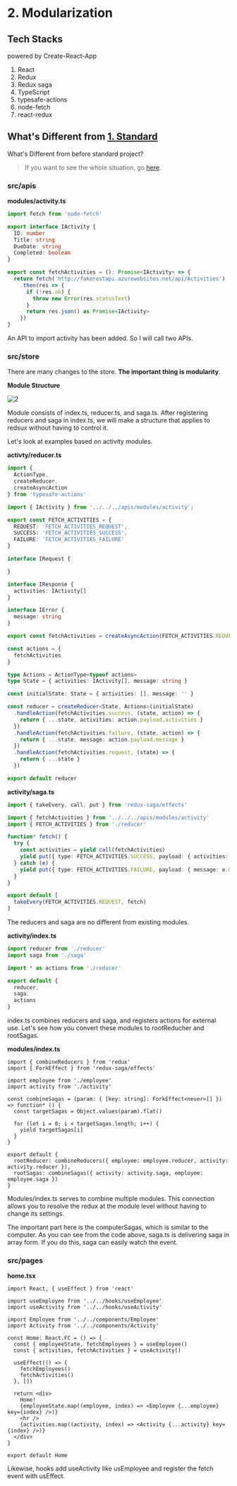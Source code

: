 # 2. Modularization

## Tech Stacks

powered by Create-React-App

1. React
2. Redux
3. Redux saga
4. TypeScript
5. typesafe-actions
6. node-fetch
7. react-redux

## What's Different from [1. Standard](https://github.com/Vallista/Beautiful-React-Redux-Typescript/tree/1.standard)

What's Different from before standard project?

> If you want to see the whole situation, go [here](https://github.com/Vallista/Beautiful-React-Redux-Typescript/tree/1.standard).

### src/apis

**modules/activity.ts**

```ts
import fetch from 'node-fetch'

export interface IActivity {
  ID: number
  Title: string
  DueDate: string
  Completed: boolean
}

export const fetchActivities = (): Promise<IActivity> => {
  return fetch('http://fakerestapi.azurewebsites.net/api/Activities')
    .then(res => {
      if (!res.ok) {
        throw new Error(res.statusText)
      }
      return res.json() as Promise<IActivity>
    })
}

```

An API to import activity has been added. So I will call two APIs.

### src/store

There are many changes to the store. **The important thing is modularity**.

**Module Structure**

![2](https://github.com/Vallista/Beautiful-React-Redux-Typescript/blob/2.modularization/screenshots/1.png?raw=true)

Module consists of index.ts, reducer.ts, and saga.ts. After registering reducers and saga in index.ts, we will make a structure that applies to redsux without having to control it.

Let's look at examples based on activity modules.

**activty/reducer.ts**

```ts
import {
  ActionType,
  createReducer,
  createAsyncAction
} from 'typesafe-actions'

import { IActivity } from '../../../apis/modules/activity';

export const FETCH_ACTIVITIES = {
  REQUEST: 'FETCH_ACTIVITIES_REQUEST',
  SUCCESS: 'FETCH_ACTIVITIES_SUCCESS',
  FAILURE: 'FETCH_ACTIVITIES_FAILURE'
}

interface IRequest {

}

interface IResponse {
  activities: IActivity[]
}

interface IError {
  message: string
}

export const fetchActivities = createAsyncAction(FETCH_ACTIVITIES.REQUEST, FETCH_ACTIVITIES.SUCCESS, FETCH_ACTIVITIES.FAILURE)<IRequest, IResponse, IError>()

const actions = {
  fetchActivities
}

type Actions = ActionType<typeof actions>
type State = { activities: IActivity[], message: string }

const initialState: State = { activities: [], message: '' }

const reducer = createReducer<State, Actions>(initialState)
  .handleAction(fetchActivities.success, (state, action) => {
    return { ...state, activities: action.payload.activities }
  })
  .handleAction(fetchActivities.failure, (state, action) => {
    return { ...state, message: action.payload.message }
  })
  .handleAction(fetchActivities.request, (state) => {
    return { ...state }
  })

export default reducer
```

**activity/saga.ts**

```ts
import { takeEvery, call, put } from 'redux-saga/effects'

import { fetchActivities } from '../../../apis/modules/activity'
import { FETCH_ACTIVITIES } from './reducer'

function* fetch() {
  try {
    const activities = yield call(fetchActivities)
    yield put({ type: FETCH_ACTIVITIES.SUCCESS, payload: { activities: activities } })
  } catch (e) {
    yield put({ type: FETCH_ACTIVITIES.FAILURE, payload: { message: e.message } })
  }
}

export default [
  takeEvery(FETCH_ACTIVITIES.REQUEST, fetch)
]
```

The reducers and saga are no different from existing modules.

**activity/index.ts**

```ts
import reducer from './reducer'
import saga from './saga'

import * as actions from './reducer'

export default {
  reducer,
  saga,
  actions
}
```

index.ts combines reducers and saga, and registers actions for external use. Let's see how you convert these modules to rootReducher and rootSagas.

**modules/index.ts**

```tsx
import { combineReducers } from 'redux'
import { ForkEffect } from 'redux-saga/effects'

import employee from './employee'
import activity from './activity'

const combineSagas = (param: { [key: string]: ForkEffect<never>[] }) => function* () {
  const targetSagas = Object.values(param).flat()

  for (let i = 0; i < targetSagas.length; i++) {
    yield targetSagas[i]
  }
}

export default {
  rootReducer: combineReducers({ employee: employee.reducer, activity: activity.reducer }),
  rootSagas: combineSagas({ activity: activity.saga, employee: employee.saga })
}
```

Modules/index.ts serves to combine multiple modules. This connection allows you to resolve the redux at the module level without having to change its settings.

The important part here is the computerSagas, which is similar to the computer. As you can see from the code above, saga.ts is delivering saga in array form. If you do this, saga can easily watch the event.

### src/pages

**home.tsx**

```tsx
import React, { useEffect } from 'react'

import useEmployee from '../../hooks/useEmployee'
import useActivity from '../../hooks/useActivity'

import Employee from '../../components/Employee'
import Activity from '../../components/Activity'

const Home: React.FC = () => {
  const { employeeState, fetchEmployees } = useEmployee()
  const { activities, fetchActivities } = useActivity()

  useEffect(() => {
    fetchEmployees()
    fetchActivities()
  }, [])

  return <div>
    Home!
    {employeeState.map((employee, index) => <Employee {...employee} key={index} />)}
    <hr />
    {activities.map((activity, index) => <Activity {...activity} key={index} />)}
  </div>
}

export default Home
```

Likewise, hooks add useActivity like usEmployee and register the fetch event with usEffect.